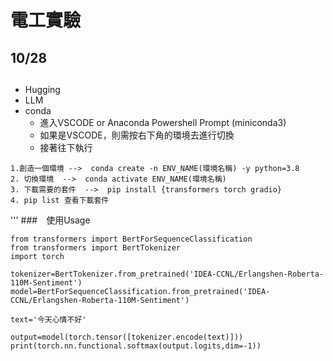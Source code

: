 # 電工實驗
## 10/28
##
- Hugging
- LLM 
- conda
  - 進入VSCODE or Anaconda Powershell Prompt (miniconda3)
  - 如果是VSCODE，則需按右下角的環境去進行切換
  - 接著往下執行
```
1.創造一個環境 -->  conda create -n ENV_NAME(環境名稱) -y python=3.8  
2. 切換環境  -->  conda activate ENV_NAME(環境名稱) 
3. 下載需要的套件  -->  pip install {transformers torch gradio}
4. pip list 查看下載套件
```
'''
###　使用Usage
```
from transformers import BertForSequenceClassification
from transformers import BertTokenizer
import torch

tokenizer=BertTokenizer.from_pretrained('IDEA-CCNL/Erlangshen-Roberta-110M-Sentiment')
model=BertForSequenceClassification.from_pretrained('IDEA-CCNL/Erlangshen-Roberta-110M-Sentiment')

text='今天心情不好'

output=model(torch.tensor([tokenizer.encode(text)]))
print(torch.nn.functional.softmax(output.logits,dim=-1))
```
